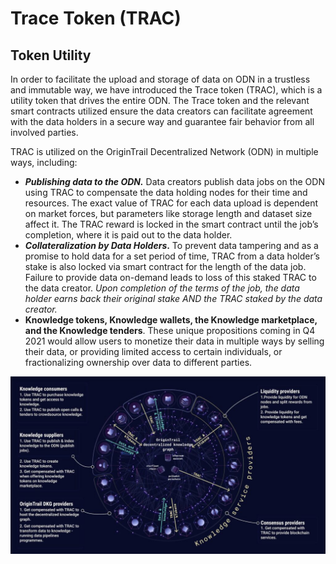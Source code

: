# Trace Token \(TRAC\)

## Token Utility

In order to facilitate the upload and storage of data on ODN in a trustless and immutable way, we have introduced the Trace token \(TRAC\), which is a utility token that drives the entire ODN. The Trace token and the relevant smart contracts utilized ensure the data creators can facilitate agreement with the data holders in a secure way and guarantee fair behavior from all involved parties.

TRAC is utilized on the OriginTrail Decentralized Network \(ODN\) in multiple ways, including:

* _**Publishing data to the ODN.**_ Data creators publish data jobs on the ODN using TRAC to compensate the data holding nodes for their time and resources. The exact value of TRAC for each data upload is dependent on market forces, but parameters like storage length and dataset size affect it. The TRAC reward is locked in the smart contract until the job’s completion, where it is paid out to the data holder.
* _**Collateralization by Data Holders**_**.** To prevent data tampering and as a promise to hold data for a set period of time, TRAC from a data holder’s stake is also locked via smart contract for the length of the data job. Failure to provide data on-demand leads to loss of this staked TRAC to the data creator. _Upon completion of the terms of the job, the data holder earns back their original stake AND the TRAC staked by the data creator._
* **Knowledge tokens, Knowledge wallets, the Knowledge marketplace, and the Knowledge tenders**. These unique propositions coming in Q4 2021 would allow users to monetize their data in multiple ways by selling their data, or providing limited access to certain individuals, or fractionalizing ownership over data to different parties.

![](../.gitbook/assets/image%20%284%29.png)

